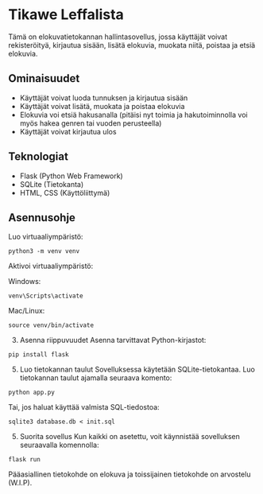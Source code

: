 # Tikawe Leffalista

Tämä on elokuvatietokannan hallintasovellus, jossa käyttäjät voivat rekisteröityä, kirjautua sisään, lisätä elokuvia, muokata niitä, poistaa ja etsiä elokuvia.

## Ominaisuudet

- Käyttäjät voivat luoda tunnuksen ja kirjautua sisään
- Käyttäjät voivat lisätä, muokata ja poistaa elokuvia
- Elokuvia voi etsiä hakusanalla (pitäisi nyt toimia ja hakutoiminnolla voi myös hakea genren tai vuoden perusteella)
- Käyttäjät voivat kirjautua ulos

## Teknologiat

- Flask (Python Web Framework)
- SQLite (Tietokanta)
- HTML, CSS (Käyttöliittymä)


## Asennusohje

Luo virtuaaliympäristö:

`python3 -m venv venv`

Aktivoi virtuaaliympäristö:

Windows:

`venv\Scripts\activate`

Mac/Linux:

`source venv/bin/activate`

3. Asenna riippuvuudet
Asenna tarvittavat Python-kirjastot:

`pip install flask`

5. Luo tietokannan taulut
Sovelluksessa käytetään SQLite-tietokantaa. Luo tietokannan taulut ajamalla seuraava komento:

`python app.py`

Tai, jos haluat käyttää valmista SQL-tiedostoa:

`sqlite3 database.db < init.sql`

5. Suorita sovellus
Kun kaikki on asetettu, voit käynnistää sovelluksen seuraavalla komennolla:

`flask run`

Pääasiallinen tietokohde on elokuva ja toissijainen tietokohde on arvostelu (W.I.P).

